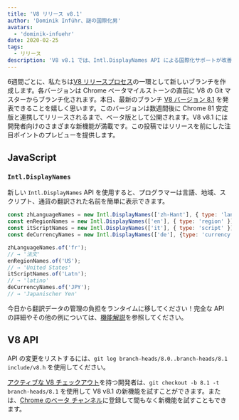 ```yaml
---
title: 'V8 リリース v8.1'
author: 'Dominik Inführ、謎の国際化男'
avatars:
  - 'dominik-infuehr'
date: 2020-02-25
tags:
  - リリース
description: 'V8 v8.1 では、Intl.DisplayNames API による国際化サポートが改善されました。'
---
```


6週間ごとに、私たちは[V8 リリースプロセス](https://v8.dev/docs/release-process)の一環として新しいブランチを作成します。各バージョンは Chrome ベータマイルストーンの直前に V8 の Git マスターからブランチ化されます。本日、最新のブランチ [V8 バージョン 8.1](https://chromium.googlesource.com/v8/v8.git/+log/branch-heads/8.1) を発表できることを嬉しく思います。このバージョンは数週間後に Chrome 81 安定版と連携してリリースされるまで、ベータ版として公開されます。V8 v8.1 には開発者向けのさまざまな新機能が満載です。この投稿ではリリースを前にした注目ポイントのプレビューを提供します。

<!--truncate-->
## JavaScript

### `Intl.DisplayNames`

新しい `Intl.DisplayNames` API を使用すると、プログラマーは言語、地域、スクリプト、通貨の翻訳された名前を簡単に表示できます。

```js
const zhLanguageNames = new Intl.DisplayNames(['zh-Hant'], { type: 'language' });
const enRegionNames = new Intl.DisplayNames(['en'], { type: 'region' });
const itScriptNames = new Intl.DisplayNames(['it'], { type: 'script' });
const deCurrencyNames = new Intl.DisplayNames(['de'], {type: 'currency'});

zhLanguageNames.of('fr');
// → '法文'
enRegionNames.of('US');
// → 'United States'
itScriptNames.of('Latn');
// → 'latino'
deCurrencyNames.of('JPY');
// → 'Japanischer Yen'
```

今日から翻訳データの管理の負担をランタイムに移してください！完全な API の詳細やその他の例については、[機能解説](https://v8.dev/features/intl-displaynames)を参照してください。

## V8 API

API の変更をリストするには、`git log branch-heads/8.0..branch-heads/8.1 include/v8.h` を使用してください。

[アクティブな V8 チェックアウト](/docs/source-code#using-git)を持つ開発者は、`git checkout -b 8.1 -t branch-heads/8.1` を使用して V8 v8.1 の新機能を試すことができます。または、[Chrome のベータ チャンネル](https://www.google.com/chrome/browser/beta.html)に登録して間もなく新機能を試すこともできます。
